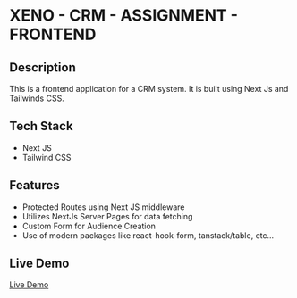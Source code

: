 # XENO - CRM - ASSIGNMENT - FRONTEND

## Description

This is a frontend application for a CRM system. It is built using Next Js and Tailwinds CSS.

## Tech Stack

- Next JS
- Tailwind CSS

## Features

- Protected Routes using Next JS middleware
- Utilizes NextJs Server Pages for data fetching
- Custom Form for Audience Creation
- Use of modern packages like react-hook-form, tanstack/table, etc...

## Live Demo

[Live Demo](https://xeno-crm-assignment-frontend.vercel.app/)
